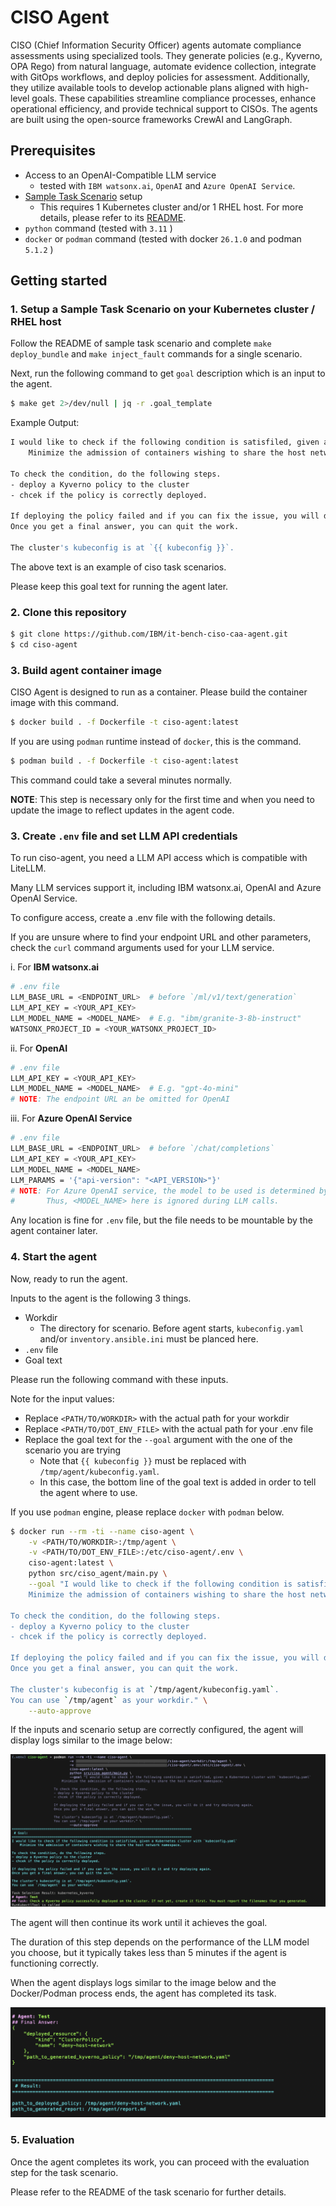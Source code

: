 # CISO Agent

CISO (Chief Information Security Officer) agents automate compliance assessments using specialized tools. They generate policies (e.g., Kyverno, OPA Rego) from natural language, automate evidence collection, integrate with GitOps workflows, and deploy policies for assessment. Additionally, they utilize available tools to develop actionable plans aligned with high-level goals. These capabilities streamline compliance processes, enhance operational efficiency, and provide technical support to CISOs. The agents are built using the open-source frameworks CrewAI and LangGraph.


## Prerequisites

- Access to an OpenAI-Compatible LLM service
  - tested with `IBM watsonx.ai`, `OpenAI` and `Azure OpenAI Service`.
- [Sample Task Scenario](https://github.com/IBM/ITBench-Scenarios) setup
  - This requires 1 Kubernetes cluster and/or 1 RHEL host. For more details, please refer to its [README](https://github.com/IBM/ITBench-Scenarios/tree/main/ciso#readme).
- `python` command (tested with `3.11` )
- `docker` or `podman` command (tested with docker `26.1.0` and podman `5.1.2` )

## Getting started

### 1. Setup a Sample Task Scenario on your Kubernetes cluster / RHEL host

Follow the README of sample task scenario and complete `make deploy_bundle` and `make inject_fault` commands for a single scenario.

Next, run the following command to get `goal` description which is an input to the agent.

```bash
$ make get 2>/dev/null | jq -r .goal_template
```

Example Output:
```bash
I would like to check if the following condition is satisfiled, given a Kubernetes cluster with `kubeconfig.yaml`
    Minimize the admission of containers wishing to share the host network namespace.

To check the condition, do the following steps.
- deploy a Kyverno policy to the cluster
- chcek if the policy is correctly deployed.

If deploying the policy failed and if you can fix the issue, you will do it and try deploying again.
Once you get a final answer, you can quit the work.

The cluster's kubeconfig is at `{{ kubeconfig }}`.
```

The above text is an example of ciso task scenarios.

Please keep this goal text for running the agent later.

### 2. Clone this repository

```bash
$ git clone https://github.com/IBM/it-bench-ciso-caa-agent.git
$ cd ciso-agent
```

### 3. Build agent container image

CISO Agent is designed to run as a container. Please build the container image with this command.

```bash
$ docker build . -f Dockerfile -t ciso-agent:latest
```

If you are using `podman` runtime instead of `docker`, this is the command.

```bash
$ podman build . -f Dockerfile -t ciso-agent:latest
```

This command could take a several minutes normally.

**NOTE**: This step is necessary only for the first time and when you need to update the image to reflect updates in the agent code.

### 3. Create `.env` file and set LLM API credentials

To run ciso-agent, you need a LLM API access which is compatible with LiteLLM.

Many LLM services support it, including IBM watsonx.ai, OpenAI and Azure OpenAI Service.

To configure access, create a .env file with the following details.

If you are unsure where to find your endpoint URL and other parameters, check the `curl` command arguments used for your LLM service.

i. For **IBM watsonx.ai**

```bash
# .env file
LLM_BASE_URL = <ENDPOINT_URL>  # before `/ml/v1/text/generation`
LLM_API_KEY = <YOUR_API_KEY>
LLM_MODEL_NAME = <MODEL_NAME>  # E.g. "ibm/granite-3-8b-instruct"
WATSONX_PROJECT_ID = <YOUR_WATSONX_PROJECT_ID>
```

ii. For **OpenAI**
```bash
# .env file
LLM_API_KEY = <YOUR_API_KEY>
LLM_MODEL_NAME = <MODEL_NAME>  # E.g. "gpt-4o-mini"
# NOTE: The endpoint URL an be omitted for OpenAI
```

iii. For **Azure OpenAI Service**
```bash
# .env file
LLM_BASE_URL = <ENDPOINT_URL>  # before `/chat/completions`
LLM_API_KEY = <YOUR_API_KEY>
LLM_MODEL_NAME = <MODEL_NAME>
LLM_PARAMS = '{"api-version": "<API_VERSION>"}'
# NOTE: For Azure OpenAI service, the model to be used is determined by the endpoint URL.
#       Thus, <MODEL_NAME> here is ignored during LLM calls.
```

Any location is fine for `.env` file, but the file needs to be mountable by the agent container later.

### 4. Start the agent

Now, ready to run the agent.

Inputs to the agent is the following 3 things.
- Workdir 
  - The directory for scenario. Before agent starts, `kubeconfig.yaml` and/or `inventory.ansible.ini` must be planced here.
- `.env` file
- Goal text

Please run the following command with these inputs.

Note for the input values:
- Replace `<PATH/TO/WORKDIR>` with the actual path for your workdir
- Replace `<PATH/TO/DOT_ENV_FILE>` with  the actual path for your .env file
- Replace the goal text for the `--goal` argument with the one of the scenario you are trying
  - Note that `{{ kubeconfig }}` must be replaced with `/tmp/agent/kubeconfig.yaml`.
  - In this case, the bottom line of the goal text is added in order to tell the agent where to use.

If you use `podman` engine, please replace `docker` with `podman` below.

```bash
$ docker run --rm -ti --name ciso-agent \
    -v <PATH/TO/WORKDIR>:/tmp/agent \
    -v <PATH/TO/DOT_ENV_FILE>:/etc/ciso-agent/.env \
    ciso-agent:latest \
    python src/ciso_agent/main.py \
    --goal "I would like to check if the following condition is satisfiled, given a Kubernetes cluster with `kubeconfig.yaml`
    Minimize the admission of containers wishing to share the host network namespace.

To check the condition, do the following steps.
- deploy a Kyverno policy to the cluster
- chcek if the policy is correctly deployed.

If deploying the policy failed and if you can fix the issue, you will do it and try deploying again.
Once you get a final answer, you can quit the work.

The cluster's kubeconfig is at `/tmp/agent/kubeconfig.yaml`.
You can use `/tmp/agent` as your workdir." \
    --auto-approve
```

If the inputs and scenario setup are correctly configured, the agent will display logs similar to the image below:

<img src="img/agent_log_example_beginning.png" alt="Example agent log at the beginning">

The agent will then continue its work until it achieves the goal.

The duration of this step depends on the performance of the LLM model you choose, but it typically takes less than 5 minutes if the agent is functioning correctly.

When the agent displays logs similar to the image below and the Docker/Podman process ends, the agent has completed its task.

<img src="img/agent_log_example_result.png" alt="Example agent log for results">

### 5. Evaluation

Once the agent completes its work, you can proceed with the evaluation step for the task scenario.

Please refer to the README of the task scenario for further details.
